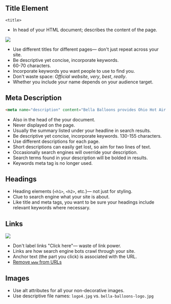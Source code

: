 ## Title Element

`<title>`

* In head of your HTML document; describes the content of the page.

<img src='http://making-the-internet.s3.amazonaws.com/seo-title-tag.png'>

* Use different titles for different pages&mdash; don't just repeat across your site.
* Be descriptive yet concise, incorporate keywords.
* 60-70 characters.
* Incorporate keywords you want people to use to find you.
* Don't waste space: *Official website*, *very*, *best*, *really*.
* Whether you include your name depends on your audience target.




## Meta Description

```html
<meta name="description" content="Bella Balloons provides Ohio Hot Air Balloon Rides, Cincinnati Hot Air Balloon Rides, and Dayton Hot Air Balloon Rides.">
```

* Also in the head of the your document.
* Never displayed on the page.
* Usually the summary listed under your headline in search results.
* Be descriptive yet concise, incorporate keywords. 130-155 characters.
* Use different descriptions for each page. 
* Short descriptions can easily get lost, so aim for two lines of text.
* Occasionally search engines will override your description.
* Search terms found in your description will be bolded in results.
* Keywords meta tag is no longer used.




## Headings

* Heading elements (`<h1>`, `<h2>`, etc.)&mdash; not just for styling.
* Clue to search engine what your site is about.
* Like title and meta tags, you want to be sure your headings include relevant keywords where necessary.




## Links

<img src='http://making-the-internet.s3.amazonaws.com/seo-good-bad-links.png'>

* Don't label links "Click here"&mdash; waste of link power. 
* Links are how search engine bots crawl through your site.
* Anchor text (the part you click) is associated with the URL.
* [Remove `www` from URLs](https://gist.github.com/susanBuck/9240424)




## Images
* Use alt attributes for all your non-decorative images.
* Use descriptive file names: `logo4.jpg` vs. `bella-balloons-logo.jpg`
